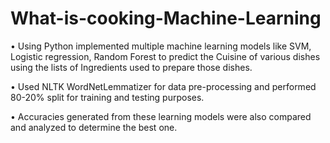 # What-is-cooking-Machine-Learning

•	Using Python implemented multiple machine learning models like SVM, Logistic regression, Random Forest to predict the Cuisine of various dishes using the lists of Ingredients used to prepare those dishes.



•	Used NLTK WordNetLemmatizer for data pre-processing and performed 80-20% split for training and testing purposes.


•	Accuracies generated from these learning models were also compared and analyzed to determine the best one.
